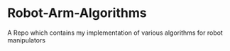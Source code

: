 # Robot-Arm-Algorithms
A Repo which contains my implementation of various algorithms for robot manipulators
